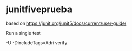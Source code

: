 # junitfiveprueba
based on
https://junit.org/junit5/docs/current/user-guide/

Run a single test

-U -DincludeTags=Adri verify